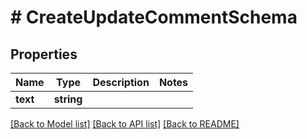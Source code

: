 # # CreateUpdateCommentSchema

## Properties

Name | Type | Description | Notes
------------ | ------------- | ------------- | -------------
**text** | **string** |  |

[[Back to Model list]](../../README.md#models) [[Back to API list]](../../README.md#endpoints) [[Back to README]](../../README.md)
